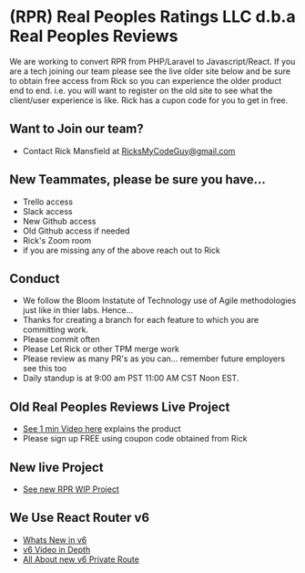 # (RPR) Real Peoples Ratings LLC d.b.a Real Peoples Reviews 
We are working to convert RPR from PHP/Laravel to Javascript/React. If you are a tech joining our team please see the live older site below and be sure to obtain free access from Rick so you can experience the older product end to end. i.e. you will want to register on the old site to see what the client/user experience is like. Rick has a cupon code for you to get in free.

## Want to Join our team? 
- Contact Rick Mansfield at RicksMyCodeGuy@gmail.com 
## New Teammates, please be sure you have...
- Trello access
- Slack access
- New Github access
- Old Github access if needed
- Rick's Zoom room
- if you are missing any of the above reach out to Rick

## Conduct
- We follow the Bloom Instatute of Technology use of Agile methodologies just like in thier labs. Hence...
- Thanks for creating a branch for each feature to which you are committing work.
- Please commit often
- Please Let Rick or other TPM merge work
- Please review as many PR's as you can... remember future employers see this too
- Daily standup is at 9:00 am PST 11:00 AM CST Noon EST. 

## Old Real Peoples Reviews Live Project
- [See 1 min Video here](https://realpeoplesreviews.com/) explains the product
- Please sign up FREE using coupon code obtained from Rick

## New live Project
- [See new RPR WIP Project](https://frontend-rho-seven.vercel.app/)

## We Use React Router v6 
- [Whats New in v6](https://ankitkarnak.hashnode.dev/whats-new-in-react-router-v6-an-introductory-guide)
- [v6 Video in Depth](https://www.youtube.com/watch?v=0cSVuySEB0A)
- [All About new v6 Private Route](https://dev.to/iamandrewluca/private-route-in-react-router-v6-lg5)